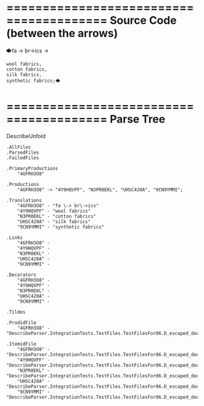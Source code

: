 ========================================
Source Code (between the arrows)
========================================

🡆fa \-> br\->ics ->

    wool fabrics,
    cotton fabrics,
    silk fabrics,
    synthetic fabrics;🡄

========================================
Parse Tree
========================================
DescribeUnfold

    .AllFiles
    .ParsedFiles
    .FailedFiles

    .PrimaryProductions
        "4GFRH3O8" 

    .Productions
        "4GFRH3O8" -> "4Y9HQVPF", "N3PR0EKL", "UHSC420A", "9CN9YMMI";

    .Translations
        "4GFRH3O8" - "fa \-> br\->ics"
        "4Y9HQVPF" - "wool fabrics"
        "N3PR0EKL" - "cotton fabrics"
        "UHSC420A" - "silk fabrics"
        "9CN9YMMI" - "synthetic fabrics"

    .Links
        "4GFRH3O8" - 
        "4Y9HQVPF" - 
        "N3PR0EKL" - 
        "UHSC420A" - 
        "9CN9YMMI" - 

    .Decorators
        "4GFRH3O8" - 
        "4Y9HQVPF" - 
        "N3PR0EKL" - 
        "UHSC420A" - 
        "9CN9YMMI" - 

    .Tildes

    .ProdidFile
        "4GFRH3O8" - "DescribeParser.IntegrationTests.TestFiles.TestFilesFor06.D_escaped_double_characters1.ds"

    .ItemidFile
        "4GFRH3O8" - "DescribeParser.IntegrationTests.TestFiles.TestFilesFor06.D_escaped_double_characters1.ds"
        "4Y9HQVPF" - "DescribeParser.IntegrationTests.TestFiles.TestFilesFor06.D_escaped_double_characters1.ds"
        "N3PR0EKL" - "DescribeParser.IntegrationTests.TestFiles.TestFilesFor06.D_escaped_double_characters1.ds"
        "UHSC420A" - "DescribeParser.IntegrationTests.TestFiles.TestFilesFor06.D_escaped_double_characters1.ds"
        "9CN9YMMI" - "DescribeParser.IntegrationTests.TestFiles.TestFilesFor06.D_escaped_double_characters1.ds"

